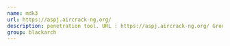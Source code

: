 ```yaml
---
name: mdk3
url: https://aspj.aircrack-ng.org/
description: penetration tool. URL : https://aspj.aircrack-ng.org/ Groups : blackarch blackarch-wireless blackarch-fuzzer blackarch-exploitation
group: blackarch
---
```


